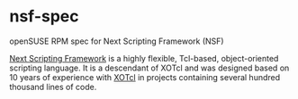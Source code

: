 # nsf-spec

openSUSE RPM spec for Next Scripting Framework (NSF)

[Next Scripting Framework](https://next-scripting.org/xowiki/) is a highly flexible,
Tcl-based, object-oriented scripting language. It is a descendant of XOTcl and
was designed based on 10 years of experience with [XOTcl](http://www.xotcl.org/)
in projects containing several hundred thousand lines of code.

